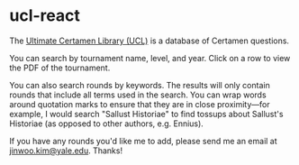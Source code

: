 # ucl-react

The [Ultimate Certamen Library (UCL)](https://www.certamenlibrary.org/) is a database of Certamen questions.

You can search by tournament name, level, and year. Click on a row to view the PDF of the tournament.

You can also search rounds by keywords. The results will only contain rounds that include all terms used in the search. You can wrap words around quotation marks to ensure that they are in close proximity—for example, I would search "Sallust Historiae" to find tossups about Sallust's Historiae (as opposed to other authors, e.g. Ennius).

If you have any rounds you'd like me to add, please send me an email at jinwoo.kim@yale.edu. Thanks!
